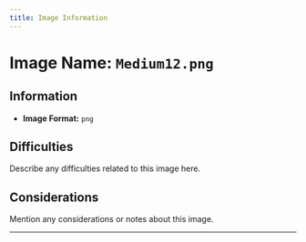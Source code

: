 ```yaml
---
title: Image Information
---
```


# Image Name: `Medium12.png`

## Information

- **Image Format:** `png`

## Difficulties

Describe any difficulties related to this image here.

## Considerations

Mention any considerations or notes about this image.

---
